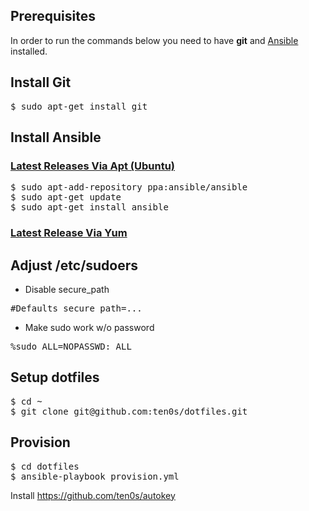 ## Prerequisites

In order to run the commands below you need to have **git** and [Ansible](http://www.ansible.com) installed.

## Install Git

<pre>
$ sudo apt-get install git
</pre>

## Install Ansible

### [Latest Releases Via Apt (Ubuntu)](http://docs.ansible.com/ansible/intro_installation.html#latest-releases-via-apt-ubuntu)

<pre>
$ sudo apt-add-repository ppa:ansible/ansible
$ sudo apt-get update
$ sudo apt-get install ansible
</pre>

### [Latest Release Via Yum](http://docs.ansible.com/ansible/intro_installation.html#latest-release-via-yum)

## Adjust /etc/sudoers

- Disable secure_path

<pre>
#Defaults secure_path=...
</pre>

- Make sudo work w/o password

<pre>
%sudo ALL=NOPASSWD: ALL
</pre>

## Setup dotfiles

<pre>
$ cd ~
$ git clone git@github.com:ten0s/dotfiles.git
</pre>

## Provision

<pre>
$ cd dotfiles
$ ansible-playbook provision.yml
</pre>

Install https://github.com/ten0s/autokey
